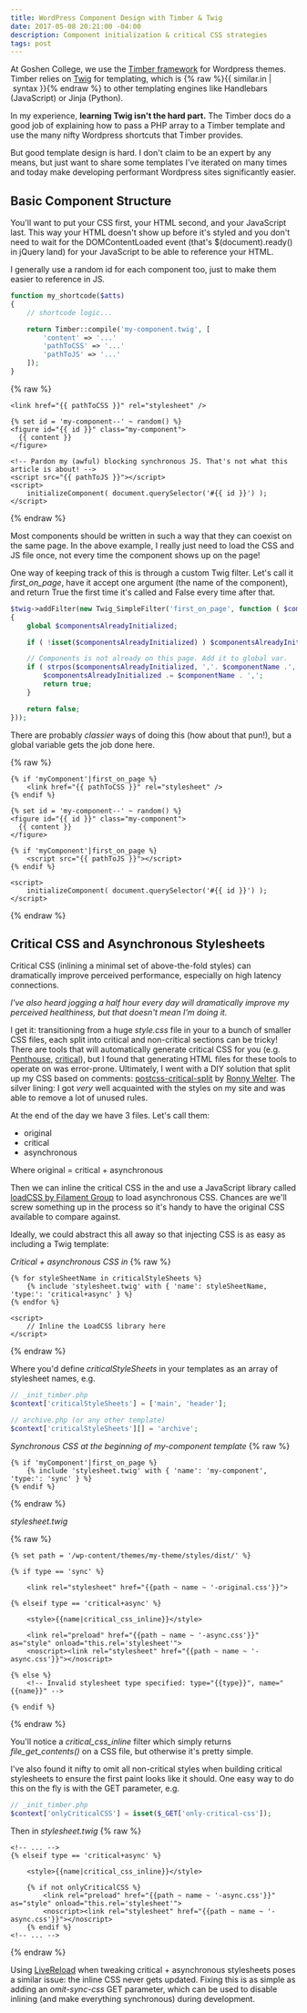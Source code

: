 ```yaml
---
title: WordPress Component Design with Timber & Twig
date: 2017-05-08 20:21:00 -04:00
description: Component initialization & critical CSS strategies
tags: post
---
```


At Goshen College, we use the [Timber framework](https://www.upstatement.com/timber/) for Wordpress themes. Timber relies on [Twig](https://twig.sensiolabs.org/) for templating, which is {% raw %}{{&nbsp;similar.in&nbsp;\|&nbsp;syntax&nbsp;}}{% endraw %} to other templating engines like Handlebars (JavaScript) or Jinja (Python).

In my experience, **learning Twig isn't the hard part.** The Timber docs do a good job of explaining how to pass a PHP array to a Timber template and use the many nifty Wordpress shortcuts that Timber provides.

But good template design is hard. I don't claim to be an expert by any means, but just want to share some templates I've iterated on many times and today make developing performant Wordpress sites significantly easier.

## Basic Component Structure

You'll want to put your CSS first, your HTML second, and your JavaScript last. This way your HTML doesn't show up before it's styled and you don't need to wait for the DOMContentLoaded event (that's \$(document).ready() in jQuery land) for your JavaScript to be able to reference your HTML.

I generally use a random id for each component too, just to make them easier to reference in JS.

```php
function my_shortcode($atts)
{
	// shortcode logic...

	return Timber::compile('my-component.twig', [
		'content' => '...'
		'pathToCSS' => '...'
		'pathToJS' => '...'
	]);
}
```

{% raw %}

```twig
<link href="{{ pathToCSS }}" rel="stylesheet" />

{% set id = 'my-component--' ~ random() %}
<figure id="{{ id }}" class="my-component">
  {{ content }}
</figure>

<!-- Pardon my (awful) blocking synchronous JS. That's not what this article is about! -->
<script src="{{ pathToJS }}"></script>
<script>
	initializeComponent( document.querySelector('#{{ id }}') );
</script>
```

{% endraw %}

Most components should be written in such a way that they can coexist on the same page. In the above example, I really just need to load the CSS and JS file once, not every time the component shows up on the page!

One way of keeping track of this is through a custom Twig filter. Let's call it _first_on_page_, have it accept one argument (the name of the component), and return True the first time it's called and False every time after that.

```php
$twig->addFilter(new Twig_SimpleFilter('first_on_page', function ( $componentName )
{
	global $componentsAlreadyInitialized;

	if ( !isset($componentsAlreadyInitialized) ) $componentsAlreadyInitialized = ',';

	// Components is not already on this page. Add it to global var.
	if ( strpos($componentsAlreadyInitialized, ','. $componentName .',') === false ) {
		$componentsAlreadyInitialized .= $componentName . ',';
		return true;
	}

	return false;
}));
```

There are probably _classier_ ways of doing this (how about that pun!), but a global variable gets the job done here.

{% raw %}

```twig
{% if 'myComponent'|first_on_page %}
	<link href="{{ pathToCSS }}" rel="stylesheet" />
{% endif %}

{% set id = 'my-component--' ~ random() %}
<figure id="{{ id }}" class="my-component">
  {{ content }}
</figure>

{% if 'myComponent'|first_on_page %}
	<script src="{{ pathToJS }}"></script>
{% endif %}

<script>
	initializeComponent( document.querySelector('#{{ id }}') );
</script>
```

{% endraw %}

## Critical CSS and Asynchronous Stylesheets

Critical CSS (inlining a minimal set of above-the-fold styles) can dramatically improve perceived performance, especially on high latency connections.

<em>I've also heard jogging a half hour every day will dramatically improve my perceived healthiness, but that doesn't mean I'm doing it.</em>

I get it: transitioning from a huge _style.css_ file in your <code><head></code> to a bunch of smaller CSS files, each split into critical and non-critical sections can be tricky! There are tools that will automatically generate critical CSS for you (e.g. [Penthouse](https://github.com/pocketjoso/penthouse), [critical](https://github.com/addyosmani/critical)), but I found that generating HTML files for these tools to operate on was error-prone. Ultimately, I went with a DIY solution that split up my CSS based on comments: [postcss-critical-split](https://github.com/mrnocreativity/postcss-critical-split) by [Ronny Welter](https://github.com/mrnocreativity). The silver lining: I got _very_ well acquainted with the styles on my site and was able to remove a lot of unused rules.

At the end of the day we have 3 files. Let's call them:

- original
- critical
- asynchronous

Where original = critical + asynchronous

Then we can inline the critical CSS in the <code><head></code> and use a JavaScript library called [loadCSS by Filament Group](https://github.com/filamentgroup/loadCSS) to load asynchronous CSS. Chances are we'll screw something up in the process so it's handy to have the original CSS available to compare against.

Ideally, we could abstract this all away so that injecting CSS is as easy as including a Twig template:

_Critical + asynchronous CSS in <code><head></code>_
{% raw %}

```twig
{% for styleSheetName in criticalStyleSheets %}
	{% include 'stylesheet.twig' with { 'name': styleSheetName, 'type:': 'critical+async' } %}
{% endfor %}

<script>
	// Inline the LoadCSS library here
</script>
```

{% endraw %}

Where you'd define _criticalStyleSheets_ in your templates as an array of stylesheet names, e.g.

```php
// _init_timber.php
$context['criticalStyleSheets'] = ['main', 'header'];

// archive.php (or any other template)
$context['criticalStyleSheets'][] = 'archive';
```

_Synchronous CSS at the beginning of my-component template_
{% raw %}

```twig
{% if 'myComponent'|first_on_page %}
	{% include 'stylesheet.twig' with { 'name': 'my-component', 'type:': 'sync' } %}
{% endif %}
```

{% endraw %}

_stylesheet.twig_

{% raw %}

```twig
{% set path = '/wp-content/themes/my-theme/styles/dist/' %}

{% if type == 'sync' %}

	<link rel="stylesheet" href="{{path ~ name ~ '-original.css'}}">

{% elseif type == 'critical+async' %}

	<style>{{name|critical_css_inline}}</style>

	<link rel="preload" href="{{path ~ name ~ '-async.css'}}" as="style" onload="this.rel='stylesheet'">
	<noscript><link rel="stylesheet" href="{{path ~ name ~ '-async.css'}}"></noscript>

{% else %}
	<!-- Invalid stylesheet type specified: type="{{type}}", name="{{name}}" -->

{% endif %}
```

{% endraw %}

You'll notice a _critical_css_inline_ filter which simply returns _file_get_contents()_ on a CSS file, but otherwise it's pretty simple.

I've also found it nifty to omit all non-critical styles when building critical stylesheets to ensure the first paint looks like it should. One easy way to do this on the fly is with the GET parameter, e.g.

```php
// _init_timber.php
$context['onlyCriticalCSS'] = isset($_GET['only-critical-css']);
```

Then in _stylesheet.twig_
{% raw %}

```twig
<!-- ... -->
{% elseif type == 'critical+async' %}

	<style>{{name|critical_css_inline}}</style>

	{% if not onlyCriticalCSS %}
		<link rel="preload" href="{{path ~ name ~ '-async.css'}}" as="style" onload="this.rel='stylesheet'">
		<noscript><link rel="stylesheet" href="{{path ~ name ~ '-async.css'}}"></noscript>
	{% endif %}
<!-- ... -->
```

{% endraw %}

Using [LiveReload](http://livereload.com/) when tweaking critical + asynchronous stylesheets poses a similar issue: the inline CSS never gets updated. Fixing this is as simple as adding an _omit-sync-css_ GET parameter, which can be used to disable inlining (and make everything synchronous) during development.
